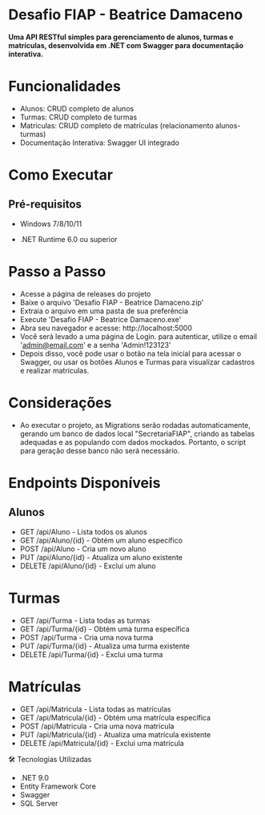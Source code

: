 # Desafio FIAP - Beatrice Damaceno
**Uma API RESTful simples para gerenciamento de alunos, turmas e matrículas, desenvolvida em .NET com Swagger para documentação interativa.**

# Funcionalidades
* Alunos: CRUD completo de alunos
* Turmas: CRUD completo de turmas
* Matrículas: CRUD completo de matrículas (relacionamento alunos-turmas)
* Documentação Interativa: Swagger UI integrado

# Como Executar
##  Pré-requisitos
* Windows 7/8/10/11

* .NET Runtime 6.0 ou superior

# Passo a Passo
* Acesse a página de releases do projeto
* Baixe o arquivo 'Desafio FIAP - Beatrice Damaceno.zip'
* Extraia o arquivo em uma pasta de sua preferência
* Execute 'Desafio FIAP - Beatrice Damaceno.exe'
* Abra seu navegador e acesse: http://localhost:5000
* Você será levado a uma página de Login. para autenticar, utilize o email 'admin@email.com' e a senha 'Admin!123123'
* Depois disso, você pode usar o botão na tela inicial para acessar o Swagger, ou usar os botões Alunos e Turmas para visualizar cadastros e realizar matrículas.

# Considerações
* Ao executar o projeto, as Migrations serão rodadas automaticamente, gerando um banco de dados local "SecretariaFIAP", criando as tabelas adequadas e as populando com dados mockados. Portanto, o script para geração desse banco não será necessário. 

# Endpoints Disponíveis
## Alunos
* GET /api/Aluno - Lista todos os alunos
* GET /api/Aluno/{id} - Obtém um aluno específico
* POST /api/Aluno - Cria um novo aluno
* PUT /api/Aluno/{id} - Atualiza um aluno existente
* DELETE /api/Aluno/{id} - Exclui um aluno

# Turmas
* GET /api/Turma - Lista todas as turmas
* GET /api/Turma/{id} - Obtém uma turma específica
* POST /api/Turma - Cria uma nova turma
* PUT /api/Turma/{id} - Atualiza uma turma existente
* DELETE /api/Turma/{id} - Exclui uma turma

# Matrículas
* GET /api/Matricula - Lista todas as matrículas
* GET /api/Matricula/{id} - Obtém uma matrícula específica
* POST /api/Matricula - Cria uma nova matrícula
* PUT /api/Matricula/{id} - Atualiza uma matrícula existente
* DELETE /api/Matricula/{id} - Exclui uma matrícula

🛠️ Tecnologias Utilizadas
* .NET 9.0
* Entity Framework Core
* Swagger
* SQL Server
